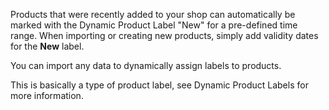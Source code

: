 Products that were recently added to your shop can automatically be marked with the Dynamic Product Label "New" for a pre-defined time range. When importing or creating new products, simply add validity dates for the **New** label.

You can import any data to dynamically assign labels to products.

This is basically a type of product label, see Dynamic Product Labels for more information.